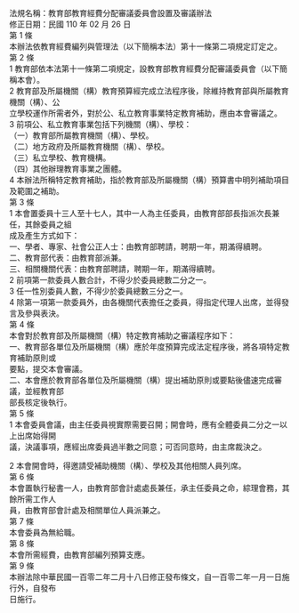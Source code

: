 法規名稱：教育部教育經費分配審議委員會設置及審議辦法  
修正日期：民國 110 年 02 月 26 日  
第 1 條  
本辦法依教育經費編列與管理法（以下簡稱本法）第十一條第二項規定訂定之。  
第 2 條  
1 教育部依本法第十一條第二項規定，設教育部教育經費分配審議委員會（以下簡稱本會）。  
2 教育部及所屬機關（構）教育預算經完成立法程序後，除維持教育部與所屬教育機關（構）、公  
立學校運作所需者外，對於公、私立教育事業特定教育補助，應由本會審議之。  
3 前項公、私立教育事業包括下列機關（構）、學校：  
（一）教育部所屬教育機關（構）、學校。  
（二）地方政府及所屬教育機關（構）、學校。  
（三）私立學校、教育機構。  
（四）其他辦理教育事業之團體。  
4 本辦法所稱特定教育補助，指於教育部及所屬機關（構）預算書中明列補助項目及範圍之補助。  
第 3 條  
1 本會置委員十三人至十七人，其中一人為主任委員，由教育部部長指派次長兼任，其餘委員之組  
成及產生方式如下：  
一、學者、專家、社會公正人士：由教育部聘請，聘期一年，期滿得續聘。  
二、教育部代表：由教育部派兼。  
三、相關機關代表：由教育部聘請，聘期一年，期滿得續聘。  
2 前項第一款委員人數合計，不得少於委員總數二分之一。  
3 任一性別委員人數，不得少於委員總數三分之一。  
4 除第一項第一款委員外，由各機關代表擔任之委員，得指定代理人出席，並得發言及參與表決。  
第 4 條  
本會對於教育部及所屬機關（構）特定教育補助之審議程序如下：  
一、教育部各單位及所屬機關（構）應於年度預算完成法定程序後，將各項特定教育補助原則或  
要點，提交本會審議。  
二、本會應於教育部各單位及所屬機關（構）提出補助原則或要點後儘速完成審議，並經教育部  
部長核定後執行。  
第 5 條  
1 本會委員會議，由主任委員視實際需要召開；開會時，應有全體委員二分之一以上出席始得開  
議，決議事項，應經出席委員過半數之同意；可否同意時，由主席裁決之。  


2 本會開會時，得邀請受補助機關（構）、學校及其他相關人員列席。  
第 6 條  
本會置執行秘書一人，由教育部會計處處長兼任，承主任委員之命，綜理會務，其餘所需工作人  
員，由教育部會計處及相關單位人員派兼之。  
第 7 條  
本會委員為無給職。  
第 8 條  
本會所需經費，由教育部編列預算支應。  
第 9 條  
本辦法除中華民國一百零二年二月十八日修正發布條文，自一百零二年一月一日施行外，自發布  
日施行。  


